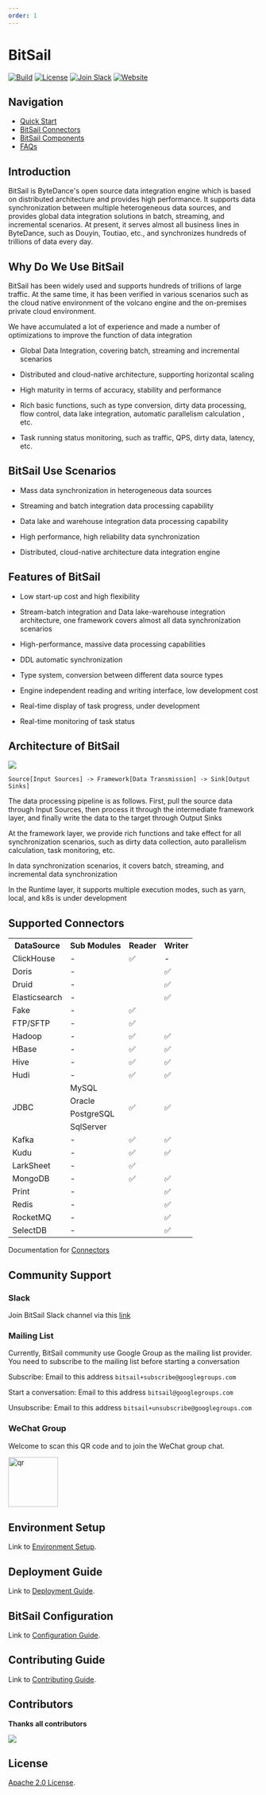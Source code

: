 ```yaml
---
order: 1
---
```


<!--

Copyright 2022 Bytedance Ltd. and/or its affiliates.
         
Licensed under the Apache License, Version 2.0 (the "License");
you may not use this file except in compliance with the License.
You may obtain a copy of the License at

    http://www.apache.org/licenses/LICENSE-2.0

Unless required by applicable law or agreed to in writing, software
distributed under the License is distributed on an "AS IS" BASIS,
WITHOUT WARRANTIES OR CONDITIONS OF ANY KIND, either express or implied.
See the License for the specific language governing permissions and
limitations under the License.

-->

# BitSail

[![Build](https://github.com/bytedance/bitsail/actions/workflows/cicd.yml/badge.svg)](https://github.com/bytedance/bitsail/actions/workflows/cicd.yml)
[![License](https://img.shields.io/badge/license-Apache%202-4EB1BA.svg)](https://www.apache.org/licenses/LICENSE-2.0.html)
[![Join Slack](https://img.shields.io/badge/slack-%23BitSail-72eff8?logo=slack&color=5DADE2&label=Join%20Slack)](https://join.slack.com/t/bitsailworkspace/shared_invite/zt-1l1vgcnlj-gPSWqggOeRHrSO5l7na2WQ)
[![Website](https://img.shields.io/badge/Website-%23BitSail-blue)](https://bytedance.github.io/bitsail/)

## Navigation

- [Quick Start](start/README.md)
- [BitSail Connectors](connectors/README.md)
- [BitSail Components](components/README.md)
- [FAQs](faq/README.md)

## Introduction
BitSail is ByteDance's open source data integration engine which is based on distributed architecture and provides high performance. It supports data synchronization between multiple heterogeneous data sources, and provides global data integration solutions in batch, streaming, and incremental scenarios. At present, it serves almost all business lines in ByteDance, such as Douyin, Toutiao, etc., and synchronizes hundreds of trillions of data every day.

## Why Do We Use BitSail
BitSail has been widely used and supports hundreds of trillions of large traffic. At the same time, it has been verified in various scenarios such as the cloud native environment of the volcano engine and the on-premises private cloud environment.

We have accumulated a lot of experience and made a number of optimizations to improve the function of data integration

- Global Data Integration, covering batch, streaming and incremental scenarios

- Distributed and cloud-native architecture, supporting horizontal scaling

- High maturity in terms of accuracy, stability and performance

- Rich basic functions, such as type conversion, dirty data processing, flow control, data lake integration, automatic parallelism calculation
  , etc.

- Task running status monitoring, such as traffic, QPS, dirty data, latency, etc.

## BitSail Use Scenarios
- Mass data synchronization in heterogeneous data sources

- Streaming and batch integration data processing capability

- Data lake and warehouse integration data processing capability

- High performance, high reliability data synchronization

- Distributed, cloud-native architecture data integration engine

## Features of BitSail

- Low start-up cost and high flexibility

- Stream-batch integration and Data lake-warehouse integration architecture, one framework covers almost all data synchronization scenarios

- High-performance, massive data processing capabilities

- DDL automatic synchronization

- Type system, conversion between different data source types

- Engine independent reading and writing interface, low development cost

- Real-time display of task progress, under development

- Real-time monitoring of task status

## Architecture of BitSail
![](../../images/bitsail_arch.png)

 ```
 Source[Input Sources] -> Framework[Data Transmission] -> Sink[Output Sinks]
 ```
The data processing pipeline is as follows. First, pull the source data through Input Sources, then process it through the intermediate framework layer, and finally write the data to the target through Output Sinks

At the framework layer, we provide rich functions and take effect for all synchronization scenarios, such as dirty data collection, auto parallelism calculation, task monitoring, etc.

In data synchronization scenarios, it covers batch, streaming, and incremental data synchronization

In the Runtime layer, it supports multiple execution modes, such as yarn, local, and k8s is under development

## Supported Connectors

<table>
  <tr>
    <th>DataSource</th>
    <th>Sub Modules</th>
    <th>Reader</th>
    <th>Writer</th>
  </tr>
  <tr>
    <td>ClickHouse</td>
    <td>-</td>
    <td>✅</td>
    <td>-</td>
  </tr>
  <tr>
    <td>Doris</td>
    <td>-</td>
    <td> </td>
    <td>✅</td>
  </tr>
  <tr>
    <td>Druid</td>
    <td>-</td>
    <td> </td>
    <td>✅</td>
  </tr>
  <tr>
    <td>Elasticsearch</td>
    <td>-</td>
    <td> </td>
    <td>✅</td>
  </tr>
  <tr>
    <td>Fake</td>
    <td>-</td>
    <td>✅</td>
    <td> </td>
  </tr>
  <tr>
    <td>FTP/SFTP</td>
    <td>-</td>
    <td>✅</td>
    <td> </td>
  </tr>
  <tr>
    <td>Hadoop</td>
    <td>-</td>
    <td>✅</td>
    <td>✅</td>
  </tr>
  <tr>
    <td>HBase</td>
    <td>-</td>
    <td>✅</td>
    <td>✅</td>
  </tr>
  <tr>
    <td>Hive</td>
    <td>-</td>
    <td>✅</td>
    <td>✅</td>
  </tr>
  <tr>
    <td>Hudi</td>
    <td>-</td>
    <td>✅</td>
    <td>✅</td>
  </tr>
  <tr>
    <td rowspan="4">JDBC</td>
    <td>MySQL</td>
    <td rowspan="4">✅</td>
    <td rowspan="4">✅</td>
  </tr>
  <tr>
    <td>Oracle</td>
  </tr>
  <tr>
    <td>PostgreSQL</td>
  </tr>
  <tr>
    <td>SqlServer</td>
  </tr>
  <tr>
    <td>Kafka</td>
    <td>-</td>
    <td>✅</td>
    <td>✅</td>
  </tr>
  <tr>
    <td>Kudu</td>
    <td>-</td>
    <td>✅</td>
    <td>✅</td>
  </tr>
  <tr>
    <td>LarkSheet</td>
    <td>-</td>
    <td>✅</td>
    <td> </td>
  </tr>
  <tr>
    <td>MongoDB</td>
    <td>-</td>
    <td>✅</td>
    <td>✅</td>
  </tr>
  <tr>
    <td>Print</td>
    <td>-</td>
    <td> </td>
    <td>✅</td>
  </tr>
  <tr>
    <td>Redis</td>
    <td>-</td>
    <td> </td>
    <td>✅</td>
  </tr>
  <tr>
    <td>RocketMQ</td>
    <td>-</td>
    <td> </td>
    <td>✅</td>
  </tr>
  <tr>
    <td>SelectDB</td>
    <td>-</td>
    <td> </td>
    <td>✅</td>
  </tr>
</table>

Documentation for [Connectors](./connectors/README.md)

## Community Support
### Slack
Join BitSail Slack channel via this [link](https://join.slack.com/t/bitsailworkspace/shared_invite/zt-1l1vgcnlj-gPSWqggOeRHrSO5l7na2WQ)

### Mailing List
Currently, BitSail community use Google Group as the mailing list provider.
You need to subscribe to the mailing list before starting a conversation

Subscribe: Email to this address `bitsail+subscribe@googlegroups.com`

Start a conversation: Email to this address `bitsail@googlegroups.com`

Unsubscribe: Email to this address `bitsail+unsubscribe@googlegroups.com`

### WeChat Group
Welcome to scan this QR code and to join the WeChat group chat.

<img src="../../images/wechat_QR.png" alt="qr" width="100"/>

## Environment Setup
Link to [Environment Setup](start/env_setup.md).

## Deployment Guide
Link to [Deployment Guide](start/deployment.md).

## BitSail Configuration
Link to [Configuration Guide](start/config.md).

## Contributing Guide
Link to [Contributing Guide](../community/contribute.md).

## Contributors
**Thanks all contributors**<br>

<a href="https://github.com/bytedance/bitsail/graphs/contributors">
  <img src="https://contrib.rocks/image?repo=bytedance/bitsail" />
</a>

## License
[Apache 2.0 License](https://github.com/bytedance/bitsail/blob/master/LICENSE).

